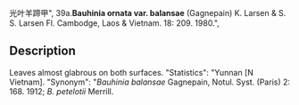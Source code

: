光叶羊蹄甲",
39a.**Bauhinia ornata var. balansae** (Gagnepain) K. Larsen & S. S. Larsen Fl. Cambodge, Laos & Vietnam. 18: 209. 1980.",

## Description
Leaves almost glabrous on both surfaces.
  "Statistics": "Yunnan [N Vietnam].
  "Synonym": "*Bauhinia balansae* Gagnepain, Notul. Syst. (Paris) 2: 168. 1912; *B. petelotii* Merrill.
